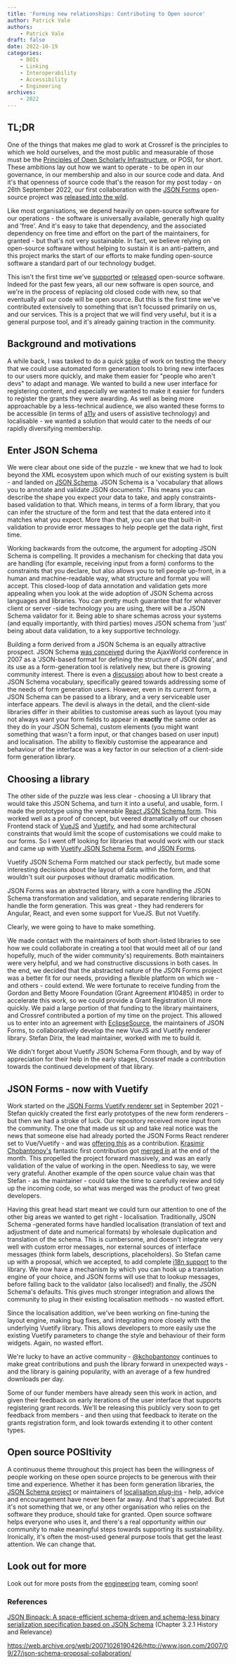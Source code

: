 ```yaml
---
title: 'Forming new relationships: Contributing to Open source'
author: Patrick Vale
authors:
    - Patrick Vale
draft: false
date: 2022-10-19
categories:
    - DOIs
    - Linking
    - Interoperability
    - Accessibility
    - Engineering
archives:
    - 2022
---
```



## TL;DR

One of the things that makes me glad to work at Crossref is the principles to which we hold ourselves, and the most public and measurable of those must be the [Principles of Open Scholarly Infrastructure](https://openscholarlyinfrastructure.org/), or POSI, for short. These ambitions lay out how we want to operate - to be open in our governance, in our membership and also in our source code and data. And it's that openness of source code that's the reason for my post today - on 26th September 2022, our first collaboration with the [JSON Forms](https://jsonforms.io/) open-source project was [released into the wild](https://github.com/eclipsesource/jsonforms/releases/tag/v3.0.0).

Like most organisations, we depend heavily on open-source software for our operations - the software is universally available, generally high quality and 'free'. And it's easy to take that dependency, and the associated dependency on free time and effort on the part of the maintainers, for granted - but that's not very sustainable. In fact, we believe relying on open-source software without helping to sustain it is an anti-pattern, and this project marks the start of our efforts to make funding open-source software a standard part of our technology budget.

This isn't the first time we've [supported](https://github.com/sckott/habanero) or [released](https://gitlab.com/crossref/rest_api) open-source software. Indeed for the past few years, all our new software is open source, and we're in the process of replacing old closed code with new, so that eventually all our code will be open source. But this is the first time we've contributed extensively to something that isn't focussed primarily on us, and our services. This is a project that we will find very useful, but it is a general purpose tool, and it's already gaining traction in the community.

## Background and motivations

A while back, I was tasked to do a quick [spike](http://agiledictionary.com/209/spike/) of work on testing the theory that we could use automated form generation tools to bring new interfaces to our users more quickly, and make them easier for "people who aren't devs" to adapt and manage. We wanted to build a new user interface for registering content, and especially we wanted to make it easier for funders to register the grants they were awarding. As well as being more approachable by a less-technical audience, we also wanted these forms to be accessible (in terms of [a11y](https://www.a11yproject.com/) and users of assistive technology) and localisable - we wanted a solution that would cater to the needs of our rapidly diversifying membership.

## Enter JSON Schema

We were clear about one side of the puzzle - we knew that we had to look beyond the XML ecosystem upon which much of our existing system is built - and landed on [JSON Schema](https://json-schema.org/). JSON Schema is a 'vocabulary that allows you to annotate and validate JSON documents'. This means you can describe the shape you expect your data to take, and apply constraints-based validation to that. Which means, in terms of a form library, that you can infer the structure of the form and test that the data entered into it matches what you expect. More than that, you can use that built-in validation to provide error messages to help people get the data right, first time.

Working backwards from the outcome, the argument for adopting JSON Schema is compelling. It provides a mechanism for checking that data you are handling (for example, receiving input from a form) conforms to the constraints that you declare, but also allows you to tell people up-front, in a human and machine-readable way, what structure and format you will accept. This closed-loop of data annotation and validation gets more appealing when you look at the wide adoption of JSON Schema across languages and libraries. You can pretty much guarantee that for whatever client or server -side technology you are using, there will be a JSON Schema validator for it. Being able to share schemas across your systems (and equally importantly, with third parties) moves JSON schema from 'just' being about data validation, to a key supportive technology.

Building a form derived from a JSON Schema is an equally attractive prospect. JSON Schema [was conceived](https://www.jviotti.com/assets/dissertation.pdf#page=23) during the AjaxWorld conference in 2007 as a 'JSON-based format for defining the structure of JSON data', and its use as a form-generation tool is relatively new, but there is growing community interest. There is even a [discussion](https://github.com/json-schema-org/community/discussions/70) about how to best create a JSON Schema vocabulary, specifically geared towards addressing some of the needs of form generation users. However, even in its current form, a JSON Schema can be passed to a library, and a very serviceable user interface appears. The devil is always in the detail, and the client-side libraries differ in their abilities to customise areas such as layout (you may not always want your form fields to appear in **exactly** the same order as they do in your JSON Schema), custom elements (you might want something that wasn't a form input, or that changes based on user input) and localisation. The ability to flexibly customise the appearance and behaviour of the interface was a key factor in our selection of a client-side form generation library.

## Choosing a library

The other side of the puzzle was less clear - choosing a UI library that would take this JSON Schema, and turn it into a useful, and usable, form. I made the prototype using the venerable [React JSON Schema form](https://github.com/rjsf-team/react-jsonschema-form). This worked well as a proof of concept, but veered dramatically off our chosen Frontend stack of [VueJS](https://vuejs.org/) and [Vuetify](https://vuetifyjs.com/), and had some architectural constraints that would limit the scope of customisations we could make to our forms. So I went off looking for libraries that would work with our stack and came up with [Vuetify JSON Schema Form](https://koumoul-dev.github.io/vuetify-jsonschema-form/latest/), and [JSON Forms](https://jsonforms.io/).

Vuetify JSON Schema Form matched our stack perfectly, but made some interesting decisions about the layout of data within the form, and that wouldn't suit our purposes without dramatic modification.

JSON Forms was an abstracted library, with a core handling the JSON Schema transformation and validation, and separate rendering libraries to handle the form generation. This was great - they had renderers for Angular, React, and even some support for VueJS. But not Vuetify.

Clearly, we were going to have to make something.

We made contact with the maintainers of both short-listed libraries to see how we could collaborate in creating a tool that would meet all of our (and hopefully, much of the wider community's) requirements. Both maintainers were very helpful, and we had constructive discussions in both cases. In the end, we decided that the abstracted nature of the JSON Forms project was a better fit for our needs, providing a flexible platform on which we - and others - could extend. We were fortunate to receive funding from the Gordon and Betty Moore Foundation (Grant Agreement #10485) in order to accelerate this work, so we could provide a Grant Registration UI more quickly. We paid a large portion of that funding to the library maintainers, and Crossref contributed a portion of my time on the project. This allowed us to enter into an agreement with [EclipseSource](https://eclipsesource.com/), the maintainers of JSON Forms, to collaboratively develop the new VueJS and Vuetify renderer library. Stefan Dirix, the lead maintainer, worked with me to build it.

We didn't forget about Vuetify JSON Schema Form though, and by way of appreciation for their help in the early stages, Crossref made a contribution towards the continued development of that library.

## JSON Forms - now with Vuetify

Work started on the [JSON Forms Vuetify renderer set](https://github.com/eclipsesource/jsonforms-vuetify-renderers) in September 2021 - Stefan quickly created the first early prototypes of the new form renderers - but then we had a stroke of luck. Our repository received more input from the community. The one that made us sit up and take real notice was the news that someone else had already ported the JSON Forms React renderer set to Vue/Vuetify - and was [offering this](https://jsonforms.discourse.group/t/unclear-on-how-to-implement-basic-styling-in-vue2-according-to-github-page/347/5) as a contribution. [Krasimir Chobantonov's](https://github.com/kchobantonov) fantastic first contribution got [merged in](https://github.com/eclipsesource/jsonforms-vuetify-renderers/pull/5) at the end of the month. This propelled the project forward massively, and was an early validation of the value of working in the open. Needless to say, we were very grateful. Another example of the open source value chain was that Stefan - as the maintainer - could take the time to carefully review and tidy up the incoming code, so what was merged was the product of two great developers.

Having this great head start meant we could turn our attention to one of the other big areas we wanted to get right - localisation. Traditionally, JSON Schema -generated forms have handled localisation (translation of text and adjustment of date and numerical formats) by wholesale duplication and translation of the schema. This is cumbersome, and doesn't integrate very well with custom error messages, nor external sources of interface messages (think form labels, descriptions, placeholders). So Stefan came up with a proposal, which we accepted, to add complete [i18n support](https://github.com/eclipsesource/jsonforms/pull/1825) to the library. We now have a mechanism by which you can hook up a translation engine of your choice, and JSON forms will use that to lookup messages, before falling back to the validator (also localised!) and finally, the JSON Schema's defaults. This gives much stronger integration and allows the community to plug in their existing localisation methods - no wasted effort.

Since the localisation addition, we've been working on fine-tuning the layout engine, making bug fixes, and integrating more closely with the underlying Vuetify library. This allows developers to more easily use the existing Vuetify parameters to change the style and behaviour of their form widgets. Again, no wasted effort. 

We're lucky to have an active community - [@kchobantonov](https://github.com/kchobantonov) continues to make great contributions and push the library forward in unexpected ways - and the library is gaining popularity, with an average of a few hundred downloads per day. 

Some of our funder members have already seen this work in action, and given their feedback on early iterations of the user interface that supports registering grant records. We'll be releasing this publicly very soon to get feedback from members - and then using that feedback to iterate on the grants registration form, and look towards extending it to other content types. 

## Open source POSItivity

A continuous theme throughout this project has been the willingness of people working on these open source projects to be generous with their time and experience. Whether it has been form generation libraries, the [JSON Schema project](https://json-schema.org/) or maintainers of [localisation plug-ins](https://fluent-vue.demivan.me/) - help, advice and encouragement have never been far away. And that's appreciated. But it's not something that we, or any other organisation who relies on the software they produce, should take for granted. Open source software helps everyone who uses it, and there's a real opportunity within our community to make meaningful steps towards supporting its sustainability. Ironically, it's often the most-used general purpose tools that get the least attention. We can change that.

## Look out for more

Look out for more posts from the [engineering](/categories/engineering/) team, coming soon!

### References

[JSON Binpack: A space-efficient schema-driven and schema-less binary serialization specification based on JSON Schema](https://www.jviotti.com/assets/dissertation.pdf) (Chapter 3.2.1 History and Relevance)

https://web.archive.org/web/20071026190426/http://www.json.com/2007/09/27/json-schema-proposal-collaboration/
